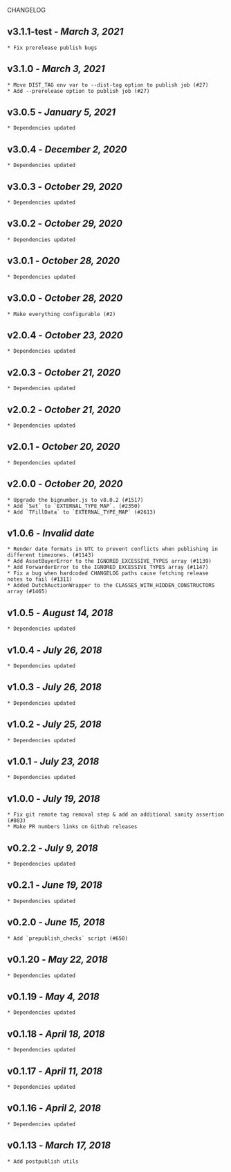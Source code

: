 <!--
changelogUtils.file is auto-generated using the monorepo-scripts package. Don't edit directly.
Edit the package's CHANGELOG.json file only.
-->

CHANGELOG

## v3.1.1-test - _March 3, 2021_

    * Fix prerelease publish bugs

## v3.1.0 - _March 3, 2021_

    * Move DIST_TAG env var to --dist-tag option to publish job (#27)
    * Add --prerelease option to publish job (#27)

## v3.0.5 - _January 5, 2021_

    * Dependencies updated

## v3.0.4 - _December 2, 2020_

    * Dependencies updated

## v3.0.3 - _October 29, 2020_

    * Dependencies updated

## v3.0.2 - _October 29, 2020_

    * Dependencies updated

## v3.0.1 - _October 28, 2020_

    * Dependencies updated

## v3.0.0 - _October 28, 2020_

    * Make everything configurable (#2)

## v2.0.4 - _October 23, 2020_

    * Dependencies updated

## v2.0.3 - _October 21, 2020_

    * Dependencies updated

## v2.0.2 - _October 21, 2020_

    * Dependencies updated

## v2.0.1 - _October 20, 2020_

    * Dependencies updated

## v2.0.0 - _October 20, 2020_

    * Upgrade the bignumber.js to v8.0.2 (#1517)
    * Add `Set` to `EXTERNAL_TYPE_MAP`. (#2350)
    * Add `TFillData` to `EXTERNAL_TYPE_MAP` (#2613)

## v1.0.6 - _Invalid date_

    * Render date formats in UTC to prevent conflicts when publishing in different timezones. (#1143)
    * Add AssetBuyerError to the IGNORED_EXCESSIVE_TYPES array (#1139)
    * Add ForwarderError to the IGNORED_EXCESSIVE_TYPES array (#1147)
    * Fix a bug when hardcoded CHANGELOG paths cause fetching release notes to fail (#1311)
    * Added DutchAuctionWrapper to the CLASSES_WITH_HIDDEN_CONSTRUCTORS array (#1465)

## v1.0.5 - _August 14, 2018_

    * Dependencies updated

## v1.0.4 - _July 26, 2018_

    * Dependencies updated

## v1.0.3 - _July 26, 2018_

    * Dependencies updated

## v1.0.2 - _July 25, 2018_

    * Dependencies updated

## v1.0.1 - _July 23, 2018_

    * Dependencies updated

## v1.0.0 - _July 19, 2018_

    * Fix git remote tag removal step & add an additional sanity assertion (#803)
    * Make PR numbers links on Github releases

## v0.2.2 - _July 9, 2018_

    * Dependencies updated

## v0.2.1 - _June 19, 2018_

    * Dependencies updated

## v0.2.0 - _June 15, 2018_

    * Add `prepublish_checks` script (#650)

## v0.1.20 - _May 22, 2018_

    * Dependencies updated

## v0.1.19 - _May 4, 2018_

    * Dependencies updated

## v0.1.18 - _April 18, 2018_

    * Dependencies updated

## v0.1.17 - _April 11, 2018_

    * Dependencies updated

## v0.1.16 - _April 2, 2018_

    * Dependencies updated

## v0.1.13 - _March 17, 2018_

    * Add postpublish utils

